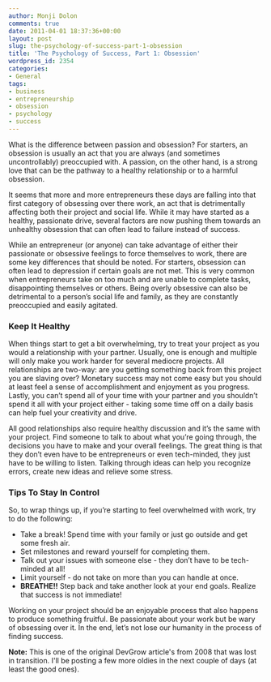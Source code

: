 ```yaml
---
author: Monji Dolon
comments: true
date: 2011-04-01 18:37:36+00:00
layout: post
slug: the-psychology-of-success-part-1-obsession
title: 'The Psychology of Success, Part 1: Obsession'
wordpress_id: 2354
categories:
- General
tags:
- business
- entrepreneurship
- obsession
- psychology
- success
---
```


What is the difference between passion and obsession? For starters, an obsession is usually an act that you are always (and sometimes uncontrollably) preoccupied with. A passion, on the other hand, is a strong love that can be the pathway to a healthy relationship or to a harmful obsession.

It seems that more and more entrepreneurs these days are falling into that first category of obsessing over there work, an act that is detrimentally affecting both their project and social life. While it may have started as a healthy, passionate drive, several factors are now pushing them towards an unhealthy obsession that can often lead to failure instead of success.

While an entrepreneur (or anyone) can take advantage of either their passionate or obsessive feelings to force themselves to work, there are some key differences that should be noted. For starters, obsession can often lead to depression if certain goals are not met. This is very common when entrepreneurs take on too much and are unable to complete tasks, disappointing themselves or others. Being overly obsessive can also be detrimental to a person’s social life and family, as they are constantly preoccupied and easily agitated.

### Keep It Healthy

When things start to get a bit overwhelming, try to treat your project as you would a relationship with your partner. Usually, one is enough and multiple will only make you work harder for several mediocre projects. All relationships are two-way: are you getting something back from this project you are slaving over? Monetary success may not come easy but you should at least feel a sense of accomplishment and enjoyment as you progress. Lastly, you can’t spend all of your time with your partner and you shouldn’t spend it all with your project either - taking some time off on a daily basis can help fuel your creativity and drive.

All good relationships also require healthy discussion and it’s the same with your project. Find someone to talk to about what you’re going through, the decisions you have to make and your overall feelings. The great thing is that they don’t even have to be entrepreneurs or even tech-minded, they just have to be willing to listen. Talking through ideas can help you recognize errors, create new ideas and relieve some stress.

### Tips To Stay In Control

So, to wrap things up, if you’re starting to feel overwhelmed with work, try to do the following:

  * Take a break! Spend time with your family or just go outside and get some fresh air.
  * Set milestones and reward yourself for completing them.
  * Talk out your issues with someone else - they don’t have to be tech-minded at all!
  * Limit yourself - do not take on more than you can handle at once.
  * **BREATHE!!** Step back and take another look at your end goals. Realize that success is not immediate!

Working on your project should be an enjoyable process that also happens to produce something fruitful.  Be passionate about your work but be wary of obsessing over it.  In the end, let’s not lose our humanity in the process of finding success.

<div class="note">
  <strong>Note:</strong> This is one of the original DevGrow article's from 2008 that was lost in transition.  I'll be posting a few more oldies in the next couple of days (at least the good ones).
</div>